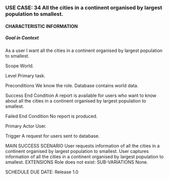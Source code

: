 ### USE CASE: 34 All the cities in a continent organised by largest population to smallest.
#### CHARACTERISTIC INFORMATION
##### Goal in Context
As a user I want all the cities in a continent organised by largest population to smallest.

Scope
World.

Level
Primary task.

Preconditions
We know the role. Database contains world data.

Success End Condition
A report is available for users who want to know about all the cities in a continent organised by largest population to smallest.

Failed End Condition
No report is produced.

Primary Actor
User.

Trigger
A request for users sent to database.

MAIN SUCCESS SCENARIO
User requests information of all the cities in a continent organised by largest population to smallest.
User captures information of all the cities in a continent organised by largest population to smallest.
EXTENSIONS
Role does not exist:
SUB-VARIATIONS
None.

SCHEDULE
DUE DATE: Release 1.0
